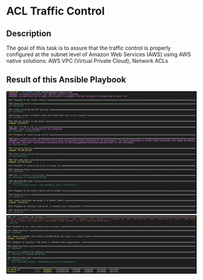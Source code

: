 # ACL Traffic Control

  

## Description

The goal of this task is to assure that the traffic control is properly configured at the subnet level of Amazon Web Services (AWS) using AWS native solutions: AWS VPC (Virtual Private Cloud), Network ACLs

  

## Result of this Ansible Playbook
  
![Create GCP project](https://raw.githubusercontent.com/HubGab-Git/acl_traffic_control/main/images/screen1.png)
![Create GCP project](https://raw.githubusercontent.com/HubGab-Git/acl_traffic_control/main/images/screen2.png)